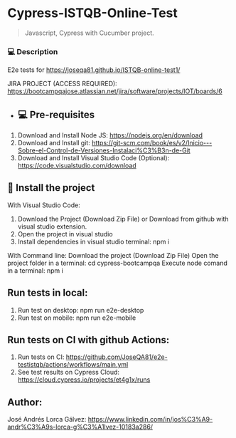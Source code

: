 # Cypress-ISTQB-Online-Test

> Javascript, Cypress with Cucumber project.

### 💻 Description
E2e tests for https://joseqa81.github.io/ISTQB-online-test1/

JIRA PROJECT (ACCESS REQUIRED): https://bootcampqajose.atlassian.net/jira/software/projects/IOT/boards/6
- ## 💻 Pre-requisites

1. Download and Install Node JS: https://nodejs.org/en/download
2. Download and Install git: https://git-scm.com/book/es/v2/Inicio---Sobre-el-Control-de-Versiones-Instalaci%C3%B3n-de-Git
3. Download and Install Visual Studio Code (Optional): https://code.visualstudio.com/download

## 🚀 Install the project
With Visual Studio Code:
1. Download the Project (Download Zip File) or Download from github with visual studio extension.
2. Open the project in visual studio
3. Install dependencies in visual studio terminal: npm i

With Command line:
Download the project (Download Zip File)
Open the project folder in a terminal: cd cypress-bootcampqa
Execute node comand in a terminal: npm i

## Run tests in local:
1. Run test on desktop: npm run e2e-desktop
2. Run test on mobile: npm run e2e-mobile


##  Run tests on CI with github Actions:
1. Run tests on CI: https://github.com/JoseQA81/e2e-testistqb/actions/workflows/main.yml
2. See test results on Cypress Cloud: https://cloud.cypress.io/projects/et4g1x/runs

## Author:
José Andrés Lorca Gálvez: https://www.linkedin.com/in/jos%C3%A9-andr%C3%A9s-lorca-g%C3%A1lvez-10183a286/
